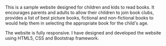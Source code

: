 This is a sample website designed for children and kids to read books. It encourages parents and adults to allow their children to join book clubs, provides a list of best picture books, fictional and non-fictional books to would help them in selecting the appropriate book for the child's age.

The website is fully responsive. I have designed and developed the website using HTML5, CSS and Bootstrap framework.